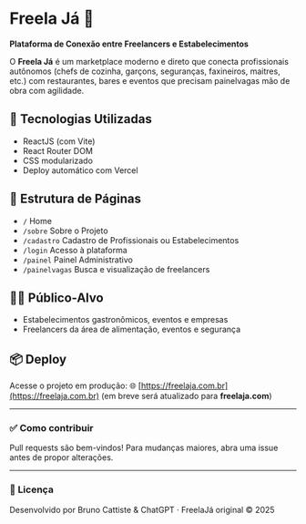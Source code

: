 # Freela Já 🚀

**Plataforma de Conexão entre Freelancers e Estabelecimentos**

O **Freela Já** é um marketplace moderno e direto que conecta profissionais autônomos (chefs de cozinha, garçons, seguranças, faxineiros, maitres, etc.) com restaurantes, bares e eventos que precisam painelvagas mão de obra com agilidade.

## 🔧 Tecnologias Utilizadas

- ReactJS (com Vite)
- React Router DOM
- CSS modularizado
- Deploy automático com Vercel

## 📂 Estrutura de Páginas

- `/` Home
- `/sobre` Sobre o Projeto
- `/cadastro` Cadastro de Profissionais ou Estabelecimentos
- `/login` Acesso à plataforma
- `/painel` Painel Administrativo
- `/painelvagas` Busca e visualização de freelancers

## 🧑‍🍳 Público-Alvo

- Estabelecimentos gastronômicos, eventos e empresas
- Freelancers da área de alimentação, eventos e segurança

## 📦 Deploy

Acesse o projeto em produção:
🌐 [https://freelaja.com.br](https://freelaja.com.br) (em breve será atualizado para **freelaja.com**)

---

### ✅ Como contribuir

Pull requests são bem-vindos! Para mudanças maiores, abra uma issue antes de propor alterações.

---

### 📘 Licença

Desenvolvido por Bruno Cattiste & ChatGPT · FreelaJá original © 2025
